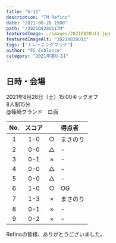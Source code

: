 ```yaml
---
title: "U-11"
description: "TM Refino"
date: "2021-08-28 1500"
path: "/20210828U11TM"
featuredImage: ./images/20210828U11.jpg
featuredImageAlt: "20210828U11"
tags: ["トレーニングマッチ"]
author: "FC Esblanco"
category: "2021年度U-11"
---
```


## 日時・会場

2021年8月28日（土）15:00キックオフ<br>
8人制15分<br>
@篠崎グランド　ロ面

| No.| スコア |   | 得点者  |
|:--:|:------:|:-:|:--------|
| 1  | 1-0 | ○ |まさのり |
| 2  | 0-0 | △ |- |
| 3  | 0-1 | × |- |
| 4  | 0-0 | △ |- |
| 5  | 0-0 | △ |- |
| 6  | 1-0 | ○ |OG |
| 7  | 1-3 | × |まさのり|
| 8  | 0-1 | × |- |
| 9  | 0-2 | × |- |

<script src="https://adm.shinobi.jp/s/f9835040bccb6582c56df68b8f5ecca7"></script>

Refinoの皆様、ありがとうございました。
